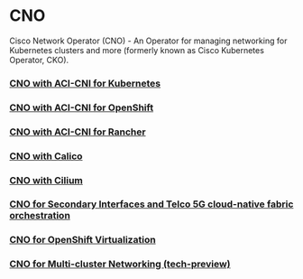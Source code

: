 # CNO
Cisco Network Operator (CNO) - An Operator for managing networking for Kubernetes clusters and more (formerly known as Cisco Kubernetes Operator, CKO).

### [CNO with ACI-CNI for Kubernetes](https://github.com/noironetworks/acc-provision/tree/master/doc/features#readme)
### [CNO with ACI-CNI for OpenShift](https://noironetworks.github.io/openshift_installer/)
### [CNO with ACI-CNI for Rancher](https://noironetworks.github.io/rancher-docs/)
### [CNO with Calico](https://github.com/noironetworks/acc-provision/blob/master/doc/features/aci-and-calico-integration.md)
### [CNO with Cilium](https://github.com/noironetworks/acc-provision/blob/master/doc/features/aci-and-cilium-integration.md)
### [CNO for Secondary Interfaces and Telco 5G cloud-native fabric orchestration](docs/user-guide/cno-additional-interfaces.md)
### [CNO for OpenShift Virtualization](docs/user-guide/cno-for-openshift-virtualization.md)
### [CNO for Multi-cluster Networking (tech-preview)](control-cluster.md)
